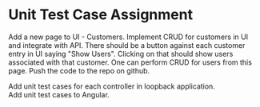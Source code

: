 # Unit Test Case Assignment

Add a new page to UI - Customers.
Implement CRUD for customers in UI and integrate with API. There should be a button against each customer entry in UI saying "Show Users". Clicking on that should show users associated with that customer. One can perform CRUD for users from this page. Push the code to the repo on github.

Add unit test cases for each controller in loopback application. 	
Add unit test cases to Angular. 
